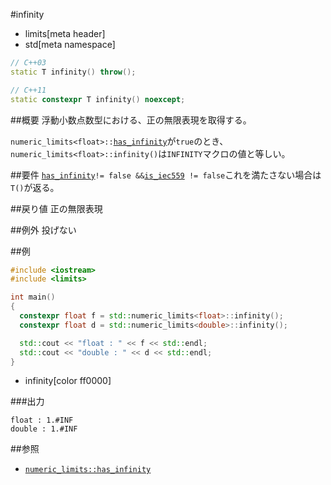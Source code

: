 #infinity
* limits[meta header]
* std[meta namespace]

```cpp
// C++03
static T infinity() throw();

// C++11
static constexpr T infinity() noexcept;
```

##概要
浮動小数点数型における、正の無限表現を取得する。  

`numeric_limits<float>::`[`has_infinity`](./has_infinity.md)が`true`のとき、`numeric_limits<float>::infinity()`は`INFINITY`マクロの値と等しい。


##要件
[`has_infinity`](./has_infinity.md)` != false && `[`is_iec559`](./is_iec559.md)` != false`これを満たさない場合は`T()`が返る。


##戻り値
正の無限表現


##例外
投げない


##例
```cpp
#include <iostream>
#include <limits>

int main()
{
  constexpr float f = std::numeric_limits<float>::infinity();
  constexpr float d = std::numeric_limits<double>::infinity();

  std::cout << "float : " << f << std::endl;
  std::cout << "double : " << d << std::endl;
}
```
* infinity[color ff0000]

###出力
```
float : 1.#INF
double : 1.#INF
```

##参照
* [`numeric_limits::has_infinity`](./has_infinity.md)


